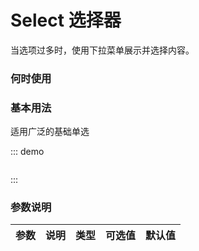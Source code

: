 # Select 选择器

当选项过多时，使用下拉菜单展示并选择内容。
### 何时使用


### 基本用法

适用广泛的基础单选

::: demo
```html
```
:::

### 参数说明

|参数|说明|类型|可选值|默认值
|:--|:--|:--|:-----|:---
